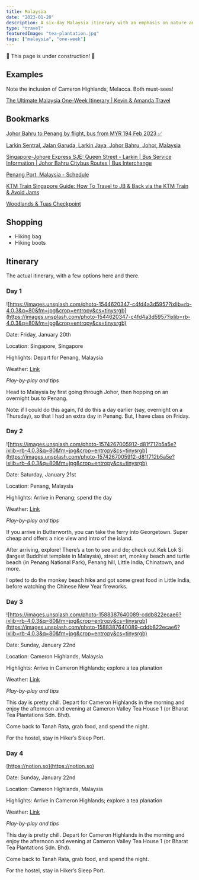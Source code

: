 ```yaml
---
title: Malaysia
date: "2023-01-20"
description: A six-day Malaysia itinerary with an emphasis on nature and hiking.
type: "travel"
featuredImage: "tea-plantation.jpg"
tags: ["malaysia", "one-week"]
---
```


🚧 This page is under construction! 🚧

## Examples

Note the inclusion of Cameron Highlands, Melacca. Both must-sees!

[The Ultimate Malaysia One-Week Itinerary | Kevin & Amanda Travel](https://kevinandamanda.com/ultimate-malaysia-itinerary)

## Bookmarks

[Johor Bahru to Penang by flight, bus from MYR 194 Feb 2023 ✅](https://secure.12go.asia/en/travel/johor-bahru/penang?date=2023-01-20&people=1&direction=forward)

[Larkin Sentral, Jalan Garuda, Larkin Jaya, Johor Bahru, Johor, Malaysia](https://google.com/maps/dir/1.3057328,103.7727344/Larkin+Sentral,+Jalan+Garuda,+Larkin+Jaya,+Johor+Bahru,+Johor,+Malaysia/@1.3862659,103.7263363,12z/am=t/data=!4m14!4m13!1m1!4e1!1m5!1m1!1s0x31da12c72bdd85f5:0x892f93d5e18b2b47!2m2!1d103.7426484!2d1.4950872!2m3!6e0!7e2!8j1674226800!3e3)

[Singapore-Johore Express SJE: Queen Street - Larkin | Bus Service Information | Johor Bahru Citybus Routes | Bus Interchange](https://businterchange.net/johorbus/routes/routeinfo.php?service=SJE)

[Penang Port, Malaysia - Schedule](https://penangport.com.my/services/ferry-services/schedule)

[KTM Train Singapore Guide: How To Travel to JB & Back via the KTM Train & Avoid Jams](https://blog.seedly.sg/comprehensive-guide-to-johor-bahru-jb-ktm-train/#bus)

[](https://online.ktmb.com.my)

[Woodlands & Tuas Checkpoint](https://onemotoring.lta.gov.sg/content/onemotoring/home/driving/traffic_information/traffic-cameras/woodlands.html#trafficCameras)

[](https://businterchange.net/images/guide/Easy_Guide_SG-JB_via_Woodlands_20220605.png)

## Shopping

- Hiking bag
- Hiking boots

## Itinerary

The actual itinerary, with a few options here and there.

### Day 1

![https://images.unsplash.com/photo-1544620347-c4fd4a3d5957?ixlib=rb-4.0.3&q=80&fm=jpg&crop=entropy&cs=tinysrgb](https://images.unsplash.com/photo-1544620347-c4fd4a3d5957?ixlib=rb-4.0.3&q=80&fm=jpg&crop=entropy&cs=tinysrgb)

Date: Friday, January 20th

Location: Singapore, Singapore

Highlights: Depart for Penang, Malaysia

Weather: [Link](https://accuweather.com/en/id/yogyakarta/211671/daily-weather-forecast/211671?day=5)

_Play-by-play and tips_

Head to Malaysia by first going through Johor, then hopping on an overnight bus to Penang.

Note: if I could do this again, I’d do this a day earlier (say, overnight on a Thursday), so that I had an extra day in Penang. But, I have class on Friday.

### Day 2

![https://images.unsplash.com/photo-1574267005912-d81f712b5a5e?ixlib=rb-4.0.3&q=80&fm=jpg&crop=entropy&cs=tinysrgb](https://images.unsplash.com/photo-1574267005912-d81f712b5a5e?ixlib=rb-4.0.3&q=80&fm=jpg&crop=entropy&cs=tinysrgb)

Date: Saturday, January 21st

Location: Penang, Malaysia

Highlights: Arrive in Penang; spend the day

Weather: [Link](https://accuweather.com/en/id/yogyakarta/211671/daily-weather-forecast/211671?day=5)

_Play-by-play and tips_

If you arrive in Butterworth, you can take the ferry into Georgetown. Super cheap and offers a nice view and intro of the island.

After arriving, explore! There’s a ton to see and do; check out Kek Lok Si (largest Buddhist template in Malaysia), street art, monkey beach and turtle beach (in Penang National Park), Penang hill, Little India, Chinatown, and more.

I opted to do the monkey beach hike and got some great food in Little India, before watching the Chinese New Year fireworks.

### Day 3

![https://images.unsplash.com/photo-1588387640089-cddb822ecae6?ixlib=rb-4.0.3&q=80&fm=jpg&crop=entropy&cs=tinysrgb](https://images.unsplash.com/photo-1588387640089-cddb822ecae6?ixlib=rb-4.0.3&q=80&fm=jpg&crop=entropy&cs=tinysrgb)

Date: Sunday, January 22nd

Location: Cameron Highlands, Malaysia

Highlights: Arrive in Cameron Highlands; explore a tea planation

Weather: [Link](https://accuweather.com/en/id/yogyakarta/211671/daily-weather-forecast/211671?day=5)

_Play-by-play and tips_

This day is pretty chill. Depart for Cameron Highlands in the morning and enjoy the afternoon and evening at Cameron Valley Tea House 1 (or Bharat Tea Plantations Sdn. Bhd).

Come back to Tanah Rata, grab food, and spend the night.

For the hostel, stay in Hiker’s Sleep Port.

### Day 4

[https://notion.so](https://notion.so)

Date: Sunday, January 22nd

Location: Cameron Highlands, Malaysia

Highlights: Arrive in Cameron Highlands; explore a tea planation

Weather: [Link](https://accuweather.com/en/id/yogyakarta/211671/daily-weather-forecast/211671?day=5)

_Play-by-play and tips_

This day is pretty chill. Depart for Cameron Highlands in the morning and enjoy the afternoon and evening at Cameron Valley Tea House 1 (or Bharat Tea Plantations Sdn. Bhd).

Come back to Tanah Rata, grab food, and spend the night.

For the hostel, stay in Hiker’s Sleep Port.
